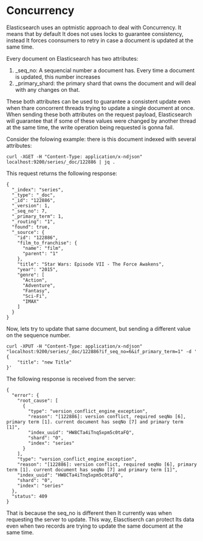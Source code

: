 # Concurrency

Elasticsearch uses an optmistic approach to deal with Concurrency. It means that by default It does not uses locks to guarantee consistency, instead It forces coonsumers to retry in case a document is updated at the same time. 

Every document on Elasticsearch has two attributes:
1. _seq_no: A sequencial number a document has. Every time a document is updated, this number increases
2. _primary_shard: the primary shard that owns the document and will deal with any changes on that.

These both attributes can be used to guarantee a consistent update even when thare concorrent threads trying to update  a single document at once. 
When sending these both attributes on the request payload, Elasticsearch will guarantee that if some of these values were changed by another thread at the same time, the write operation being requested is gonna fail.

Consider the folowing example: there is this document indexed with several attributes:

```
curl -XGET -H "Content-Type: application/x-ndjson" localhost:9200/series/_doc/122886 | jq .
```

This request returns the following response:

```
{
  "_index": "series",
  "_type": "_doc",
  "_id": "122886",
  "_version": 1,
  "_seq_no": 7,
  "_primary_term": 1,
  "_routing": "1",
  "found": true,
  "_source": {
    "id": "122886",
    "film_to_franchise": {
      "name": "film",
      "parent": "1"
    },
    "title": "Star Wars: Episode VII - The Force Awakens",
    "year": "2015",
    "genre": [
      "Action",
      "Adventure",
      "Fantasy",
      "Sci-Fi",
      "IMAX"
    ]
  }
}

``` 

Now, lets try to update that same document, but sending a different value on the sequence number.

```
curl -XPUT -H "Content-Type: application/x-ndjson" "localhost:9200/series/_doc/122886?if_seq_no=6&if_primary_term=1" -d ' 
{
    "title": "new Title"
}' 
```

The following response is received from the server:

```
{
  "error": {
    "root_cause": [
      {
        "type": "version_conflict_engine_exception",
        "reason": "[122886]: version conflict, required seqNo [6], primary term [1]. current document has seqNo [7] and primary term [1]",
        "index_uuid": "HW8CTa4iTnq5xpm5c0taFQ",
        "shard": "0",
        "index": "series"
      }
    ],
    "type": "version_conflict_engine_exception",
    "reason": "[122886]: version conflict, required seqNo [6], primary term [1]. current document has seqNo [7] and primary term [1]",
    "index_uuid": "HW8CTa4iTnq5xpm5c0taFQ",
    "shard": "0",
    "index": "series"
  },
  "status": 409
}

```

That is because the seq_no is different then It currently was when requesting the server to update. This way, Elasctiserch can protect Its data even when two records are trying to update the same document at the same time.

